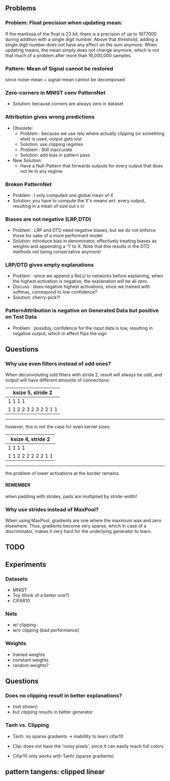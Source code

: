 ## Problems
### Problem: Float precision when updating mean:
If the mantissa of the float is 23 bit, there is a precision of up to 1677000 during addition with a single digit number.
Above that threshold, adding a single digit number does not have any effect on the sum anymore.
When updating means, the mean simply does not change anymore, which is not that much of a problem after more than 16,000,000 samples.

### Pattern: Mean of Signal cannot be restored
since noise-mean + signal-mean cannot be decomposed

### Zero-corners in MNIST conv PatternNet
 - Solution: because corners are always zero in dataset

### Attribution gives wrong predictions
- Obsolete:
    - Problem : because we use relu where actually clipping (or something else) is used, output gets lost
    - Solution: use clipping regimes
    - Problem : Still inaccurate
    - Solution: add bias in pattern pass
- New Solution:
    - Have a Null-Pattern that forwards outputs for every output that does not lie in any regime


### Broken PatternNet
- Problem : I only computed one global mean of X
- Solution: you have to compute the X's means wrt. every output, resulting in a mean of size out x in

### Biases are not negative (LRP,DTD)
- Problem : LRP and DTD need negative biases, but we do not enforce those for sake of a more performant model
- Solution: introduce bias in denominator, effectively treating biases as weights and appending a '1' to X. Note that this results in the DTD methods not being conservative anymore!

### LRP/DTD gives empty explanations
- Problem : since we append a ReLU to networks before explaining, when the highest activation is negative, the explanation will be all zero.
- Discuss : does negative highest activations, since we trained with softmax, correspond to low confidence?
- Solution: cherry-pick?!

### PatternAttribution is negative on Generated Data but positive on Test Data
- Problem : possibly, confidence for the input data is low, resulting in negative output, which in effect flips the sign

## Questions

### Why use even filters instead of odd ones?
When deconvoluting odd filters with stride 2, result will always be odd, and output will have different amounts of connections:

|  ksize 5, stride 2  |
|---------------------|
|    1   1   1   1    |
|1 1 2 2 3 2 3 2 2 1 1|
-----------------------

however, this is not the case for even kernel sizes:

| ksize 4, stride 2 |
|-------------------|
|   1   1   1   1   |
|1 1 2 2 2 2 2 2 1 1|
---------------------

the problem of lower activations at the border remains.

#### REMEMBER
when padding with strides, pads are multiplied by stride-width!

### Why use strides instead of MaxPool?
When using MaxPool, gradients are one where the maximum was and zero elsewhere.
Thus, gradients become very sparse, which in case of a discriminator, makes it very hard for the underlying generator to learn.

## TODO
## Experiments

### Datasets
- MNIST
- Toy  (think of a better one?)
- CIFAR10

### Nets
- w/ clipping
- w/o clipping (bad performance)

### Weights
- trained weights
- constant weights
- random weights?

## Questions

### Does no clipping result in better explanations?
- (not shown)
- but clipping results in better generator

### Tanh vs. Clipping
- Tanh: no sparse gradients -> inabillity to learn cifar10
- Clip: does not have the 'noisy pixels', since it can easily reach full colors

- Cifar10 only works with Tanh! (sparse gradients)


## pattern tangens: clipped linear
